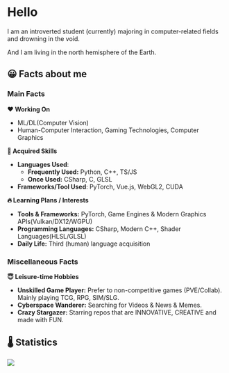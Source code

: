#  Hello
I am an introverted student (currently) majoring in computer-related fields and drowning in the void.

And I am living in the north hemisphere of the Earth.

## 😀 Facts about me
### Main Facts
**❤ Working On**

- ML/DL(Computer Vision)
- Human-Computer Interaction, Gaming Technologies, Computer Graphics

**🌟 Acquired Skills**

- **Languages Used**:
  - **Frequently Used:** Python, C++, TS/JS
  - **Once Used:** CSharp, C, GLSL
- **Frameworks/Tool Used**: PyTorch, Vue.js, WebGL2, CUDA

**🔥 Learning Plans / Interests**

- **Tools & Frameworks:** PyTorch, Game Engines & Modern Graphics APIs(Vulkan/DX12/WGPU)
- **Programming Languages:** CSharp, Modern C++, Shader Languages(HLSL/GLSL)
- **Daily Life:** Third (human) language acquisition

### Miscellaneous Facts

**😇 Leisure-time Hobbies**
- **Unskilled Game Player:** Prefer to non-competitive games (PVE/Collab). Mainly playing TCG, RPG, SIM/SLG. 
- **Cyberspace Wanderer:** Searching for Videos & News & Memes.
- **Crazy Stargazer:** Starring repos that are INNOVATIVE, CREATIVE and made with FUN.

## 🌡 Statistics<br/>
![](https://github-readme-stats.vercel.app/api/top-langs/?username=aeroraven&line_height=21&theme=vue&layout=compact&langs_count=16)



